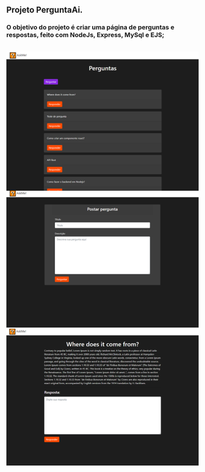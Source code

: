 ## Projeto PerguntaAi.
### O objetivo do projeto é criar uma página de perguntas e respostas, feito com NodeJs, Express, MySql e EJS;
<br/>
<div align= center>
<img align = center width="600px" src="/public/img/askmeHome2.png">
<img width="600px" src="/public/img/perguntapage.png">
<img width="600px" src="/public/img/respostapage.png">
</div>
                                                     
                                                
